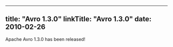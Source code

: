 
---
title: "Avro 1.3.0"
linkTitle: "Avro 1.3.0"
date: 2010-02-26
---

Apache Avro 1.3.0 has been released!
